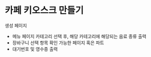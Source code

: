 # 카페 키오스크 만들기

생성 페이지
- 메뉴 페이지
  카테고리 선택 후, 해당 카테고리에 해당되는 음료 종류 출력
- 장바구니
  선택 항목 확인 가능한 페이지 혹은 파트
- 대기번호 및 영수증 출력